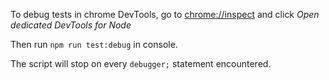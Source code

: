 To debug tests in chrome DevTools, go to 
<chrome://inspect> and click 
*Open dedicated DevTools for Node*

Then run `npm run test:debug` in console.

The script will stop on every `debugger;` statement encountered.
